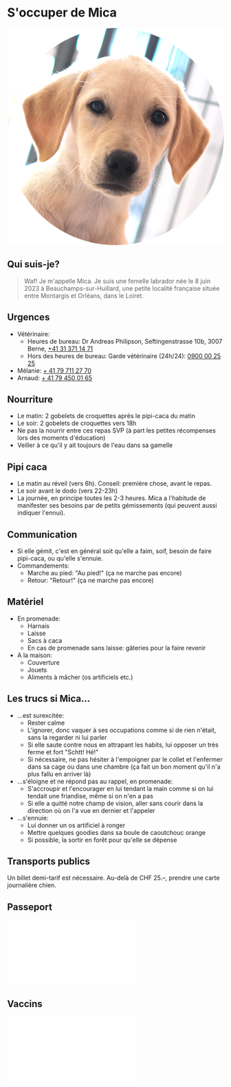 # S'occuper de Mica

![](portrait.png)

## Qui suis-je?

>Waf! Je m'appelle Mica. Je suis une femelle labrador née le 8 juin 2023 à Beauchamps-sur-Huillard, une petite localité française située entre Montargis et Orléans, dans le Loiret.

## Urgences

- Vétérinaire:
	- Heures de bureau: Dr Andreas Philipson, Seftingenstrasse 10b, 3007 Berne, [+41 31 371 14 71](tel:+41313711471)
	- Hors des heures de bureau: Garde vétérinaire (24h/24):  [0900 00 25 25](tel:0900002525 ) 
- Mélanie: [+ 41 79 711 27 70](tel:+41797112770)
- Arnaud: [+ 41 79 450 01 65](tel:+41794500165)

## Nourriture

- Le matin: 2 gobelets de croquettes après le pipi-caca du matin
- Le soir: 2 gobelets de croquettes vers 18h
- Ne pas la nourrir entre ces repas SVP (à part les petites récompenses lors des moments d'éducation)
- Veiller à ce qu'il y ait toujours de l'eau dans sa gamelle

## Pipi caca

- Le matin au réveil (vers 6h). Conseil: première chose, avant le repas.
- Le soir avant le dodo (vers 22-23h)
- La journée, en principe toutes les 2-3 heures. Mica a l'habitude de manifester ses besoins par de petits gémissements (qui peuvent aussi indiquer l'ennui).

## Communication

- Si elle gémit, c'est en général soit qu'elle a faim, soif, besoin de faire pipi-caca, ou qu'elle s'ennuie.
- Commandements:
	- Marche au pied: "Au pied!" (ça ne marche pas encore)
	- Retour: "Retour!" (ça ne marche pas encore)

## Matériel

- En promenade:
	- Harnais
	- Laisse
	- Sacs à caca
	- En cas de promenade sans laisse: gâteries pour la faire revenir
- A la maison:
	- Couverture
	- Jouets
	- Aliments à mâcher (os artificiels etc.)

## Les trucs si Mica...

- ...est surexcitée:
	- Rester calme
	- L'ignorer, donc vaquer à ses occupations comme si de rien n'était, sans la regarder ni lui parler
	- Si elle saute contre nous en attrapant les habits, lui opposer un très ferme et fort "Schtt! Hé!"
	- Si nécessaire, ne pas hésiter à l'empoigner par le collet et l'enfermer dans sa cage ou dans une chambre (ça fait un bon moment qu'il n'a plus fallu en arriver là)
- ...s'éloigne et ne répond pas au rappel, en promenade:
	- S'accroupir et l'encourager en lui tendant la main comme si on lui tendait une friandise, même si on n'en a pas
	- Si elle a quitté notre champ de vision, aller sans courir dans la direction où on l'a vue en dernier et l'appeler
- ...s'ennuie:
	- Lui donner un os artificiel à ronger
	- Mettre quelques goodies dans sa boule de caoutchouc orange
	- Si possible, la sortir en forêt pour qu'elle se dépense

## Transports publics

Un billet demi-tarif est nécessaire. Au-delà de CHF 25.–, prendre une carte journalière chien.

## Passeport

![](2023-10-22_passeport.pdf)

## Vaccins

![](2023-10-22_vaccins.pdf)


